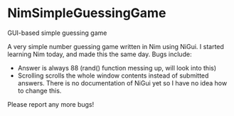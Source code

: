 # NimSimpleGuessingGame
GUI-based simple guessing game

A very simple number guessing game written in Nim using NiGui. I started learning Nim today, and made this the same day. Bugs include:
- Answer is always 88 (rand() function messing up, will look into this)
- Scrolling scrolls the whole window contents instead of submitted answers. There is no documentation of NiGui yet so I have no idea how to change this.

Please report any more bugs!
